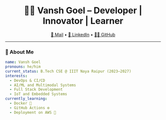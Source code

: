 <h1 align="center">👨‍💻 Vansh Goel – Developer | Innovator | Learner</h1>
<p align="center">
  <a href="mailto:itsvansh247776@gmail.com">📧 Mail</a> •
  <a href="https://linkedin.com/in/vansh-goel-0756ab27a" target="_blank">💼 LinkedIn</a> •
  <a href="https://github.com/vanshgoel123" target="_blank">👨‍💻 GitHub</a>
</p>

---

### 🚀 About Me

```yaml
name: Vansh Goel
pronouns: he/him
current_status: B.Tech CSE @ IIIT Naya Raipur (2023–2027)
interests:
  - DevOps & CI/CD
  - AI/ML and Multimodal Systems
  - Full Stack Development
  - IoT and Embedded Systems
currently_learning:
  - Docker 🐳
  - GitHub Actions ⚙️
  - Deployment on AWS 🚀

